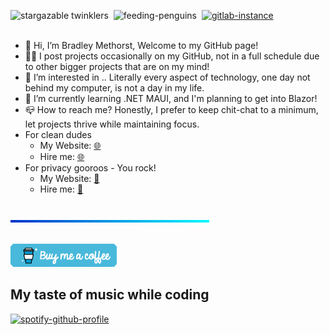 ![stargazable twinklers](https://img.shields.io/github/stars/DragonicDefson?label=Stargazable%20twinklers&color=0098CB&style=for-the-badge)&nbsp;&nbsp;![feeding-penguins](https://img.shields.io/static/v1?label=feeding&message=penguins&color=%230098CB&style=for-the-badge)&nbsp;&nbsp;[![gitlab-instance](https://img.shields.io/static/v1?label=My%20GitLab&message=Backup%20instance&color=blue&style=for-the-badge&logo=GitLab)](https://gitlab.bradleymethorst.com/DragonicDefson)
<br></br>
- 👋 Hi, I’m Bradley Methorst, Welcome to my GitHub page!
- 👨‍💻 I post projects occasionally on my GitHub, not in a full schedule due to other bigger projects that are on my mind!
- 👀 I’m interested in .. Literally every aspect of technology, one day not behind my computer, is not a day in my life.
- 🌱 I’m currently learning .NET MAUI, and I'm planning to get into Blazor!
- 📪 How to reach me? Honestly, I prefer to keep chit-chat to a minimum, let projects thrive while maintaining focus.
- For clean dudes
  - My Website: <a href="https://www.bradleymethorst.com/front-end/" target="_blank">🌐</a>
  - Hire me:  <a href="https://www.bradleymethorst.com/front-end/hire-me/" target="_blank">🌐</a>
- For privacy gooroos - You rock!
  - My Website: <a href="http://2qycjir3sxaacxphcmqv2mgwb5nhdyyqrfvwt7jwzmcv3fyfq4nhlmyd.onion" target="_blank">🧅</a>
  - Hire me: <a href="http://2qycjir3sxaacxphcmqv2mgwb5nhdyyqrfvwt7jwzmcv3fyfq4nhlmyd.onion/front-end/hire-me" target="_blank">🧅</a>

<br><img src="https://github.com/DragonicDefson/DragonicDefson/blob/main/gradient-image.png" width="63%" height="4"></br>

<br>[![coffee](coffee.png)](https://www.buymeacoffee.com/dragonicdefson)</br>

## My taste of music while coding

[![spotify-github-profile](https://spotify-github-profile.vercel.app/api/view?uid=11120827470&cover_image=true&theme=default&show_offline=true&bar_color_cover=true)](https://spotify-github-profile.vercel.app/api/view?uid=11120827470&redirect=true)

<!---
DragonicDefson/DragonicDefson is a ✨ special ✨ repository because its `README.md` (this file) appears on your GitHub profile.
You can click the Preview link to take a look at your changes.
--->
